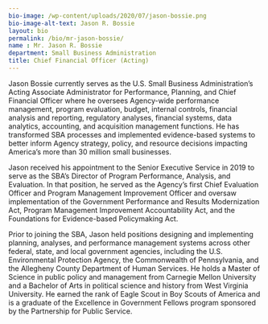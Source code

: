 ```yaml
---
bio-image: /wp-content/uploads/2020/07/jason-bossie.png
bio-image-alt-text: Jason R. Bossie
layout: bio
permalink: /bio/mr-jason-bossie/
name : Mr. Jason R. Bossie
department: Small Business Administration
title: Chief Financial Officer (Acting)
---
```

 Jason Bossie currently serves as the U.S. Small Business Administration’s Acting Associate Administrator for Performance, Planning, and Chief Financial Officer where he oversees Agency-wide performance management, program evaluation, budget, internal controls, financial analysis and reporting, regulatory analyses, financial systems, data analytics, accounting, and acquisition management functions. He has transformed SBA processes and implemented evidence-based systems to better inform Agency strategy, policy, and resource decisions impacting America’s more than 30 million small businesses.

Jason received his appointment to the Senior Executive Service in 2019 to serve as the SBA’s Director of Program Performance, Analysis, and Evaluation. In that position, he served as the Agency’s first Chief Evaluation Officer and Program Management Improvement Officer and oversaw implementation of the Government Performance and Results Modernization Act, Program Management Improvement Accountability Act, and the Foundations for Evidence-based Policymaking Act. 

Prior to joining the SBA, Jason held positions designing and implementing planning, analyses, and performance management systems across other federal, state, and local government agencies, including the U.S. Environmental Protection Agency, the Commonwealth of Pennsylvania, and the Allegheny County Department of Human Services. He holds a Master of Science in public policy and management from Carnegie Mellon University and a Bachelor of Arts in political science and history from West Virginia University. He earned the rank of Eagle Scout in Boy Scouts of America and is a graduate of the Excellence in Government Fellows program sponsored by the Partnership for Public Service. 
